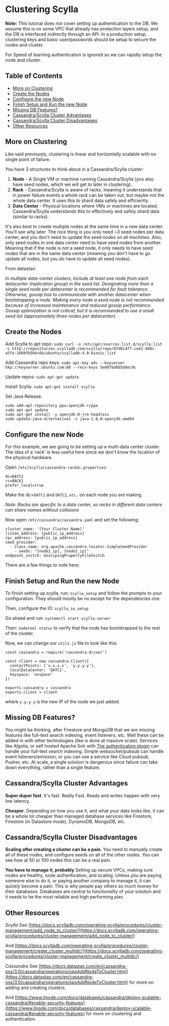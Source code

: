 # Clustering Scylla <!-- omit in toc -->

**Note:** This tutorial does not cover setting up authentication to the DB. We assume this is on some VPC that already has protection layers setup, and the DB is interfaced indirectly through an API. In a production setup, clustering keys and basic user/passwords should be setup to secure the nodes and cluster.

For Speed of learning authentication is ignored so we can rapidly setup the node and cluster.

## Table of Contents <!-- omit in toc -->
- [More on Clustering](#more-on-clustering)
- [Create the Nodes](#create-the-nodes)
- [Configure the new Node](#configure-the-new-node)
- [Finish Setup and Run the new Node](#finish-setup-and-run-the-new-node)
- [Missing DB Features?](#missing-db-features)
- [Cassandra/Scylla Cluster Advantages](#cassandrascylla-cluster-advantages)
- [Cassandra/Scylla Cluster Disadvantages](#cassandrascylla-cluster-disadvantages)
- [Other Resources](#other-resources)

## More on Clustering
Like said previously, clustering is linear and horizontally scalable with no single point of failure.

You have 3 structures to think about in a Cassandra/Scylla cluster:

1. **Node** - A Single VM or machine running Cassandra/Scylla (you also have seed nodes, which we will get to later in clustering).
2. **Rack** - Cassandra/Scylla is aware of racks, meaning it understands that in power failure events a whole rack can be taken out, but maybe not the whole data center. It uses this to shard data safely and efficiently.
3. **Data Center** - Physical locations where VMs or machines are located, Cassandra/Scylla understands this to effectively and safely shard data (similar to racks).

It's also best to create multiple nodes at the same time in a new data center. You'll see why later. The nice thing is you only need ~3 seed nodes per data center, and you don't need to update the seed nodes on all machines. Also, only seed nodes in one data center need to have seed nodes from another. Meaning that if the node is not a seed node, it only needs to have seed nodes that are in the same data center (meaning you don't have to go update all nodes, but you do have to update all seed nodes).

From datastax:

*In multiple data-center clusters, include at least one node from each datacenter (replication group) in the seed list. Designating more than a single seed node per datacenter is recommended for fault tolerance. Otherwise, gossip has to communicate with another datacenter when bootstrapping a node.*
*Making every node a seed node is not recommended because of increased maintenance and reduced gossip performance. Gossip optimization is not critical, but it is recommended to use a small seed list (approximately three nodes per datacenter).*

## Create the Nodes

Add Scylla to apt repo:
`sudo curl -o /etc/apt/sources.list.d/scylla.list -L http://repositories.scylladb.com/scylla/repo/8fd0c4f7-ce41-408c-a5fe-1660fb504c6b/ubuntu/scylladb-4.0-bionic.list`

Add Cassandra repo keys:
`sudo apt-key adv --keyserver hkp://keyserver.ubuntu.com:80 --recv-keys 5e08fbd8b5d6ec9c`

Update repos:
`sudo apt-get update`

Install Scylla:
`sudo apt-get install scylla`

Set Java Release:
```
sudo add-apt-repository ppa:openjdk-r/ppa
sudo apt-get update
sudo apt-get install -y openjdk-8-jre-headless
sudo update-java-alternatives -s java-1.8.0-openjdk-amd64
```

## Configure the new Node

For this example, we are going to be setting up a multi-data center cluster. The idea of a 'rack' is less useful here since we don't know the location of the physical hardware.

Open `/etc/scylla/cassandra-rackdc.properties`:

```
dc=DATC2
rc=RACK1
prefer_local=true
```
Make the dc=`DATC1` and `DATC2`, `etc.` on each node you are making.

*Note: Racks are specific to a data center, so racks in different data centers can share names without collisions*

Now open `/etc/cassandra/cassandra.yaml` and set the following:

```
cluster_name: '[Your Cluster Name]'
listen_address: [public_ip_address]
rpc_address: [public_ip_address]
seed_provider:
  - class_name: org.apache.cassandra.locator.SimpleSeedProvider
    - seeds: "[node1_ip], [node2_ip]"
endpoint_snitch: GossipingPropertyFileSnitch
```
There are a few things to note here:

## Finish Setup and Run the new Node

To finish setting up scylla, run:
`scylla_setup`
and follow the prompts to your configuration. They should mostly be no except for the dependencies one.

Then, configure the IO:
`scylla_io_setup`

Go ahead and run:
`systemctl start scylla-server`

Then:
`nodetool status`
to verify that the node has bootstrapped to the rest of the cluster.

Now, we can change our `utils.js` file to look like this:

```
const cassandra = require('cassandra-driver')

const client = new cassandra.Client({
  contactPoints: ['x.x.x.x', 'y.y.y.y'],
  localDataCenter: 'DATC1',
  keyspace: 'exspace'
})

exports.cassandra = cassandra
exports.client = client
```

where `y.y.y.y` is the new IP of the node we just added.

## Missing DB Features?

You might be thinking, after Firestore and MongoDB that we are missing features like full-text search indexing, event listeners, etc. Well these can be added in with other technologies (like is done at massive scale). Services like Algolia, or self hosted Apache Solr with [The authentication plugin](https://lucene.apache.org/solr/guide/8_3/rule-based-authorization-plugin.html) can handle your full-text search indexing. Simple websocket/pubsub can handle event listeners/emission, or you can use a service like Cloud pubsub, Pusher, etc. At scale, a single solution is dangerous since failure can take down everything, rather than a single feature.

## Cassandra/Scylla Cluster Advantages

**Super duper fast**. It's fast. Really Fast. Reads and writes happen with very low latency.

**Cheaper**. Depending on how you use it, and what your data looks like, it can be a whole lot cheaper than managed database services like Firestore, Firestore (in Datastore mode), DynamoDB, MongoDB, etc.

## Cassandra/Scylla Cluster Disadvantages

**Scaling after creating a cluster can be a pain**. You need to manually create all of these nodes, and configure seeds on all of the other nodes. You can see how at 50 or 100 nodes this can be a real pain.

**You have to manage it, probably** Setting up secure VPCs, making sure nodes are healthy, node authentication, and scaling. Unless you are paying someone else to do it, or paying another company to manage it, it can quickly become a pain. This is why people pay others so much money for their databases. Databases are central to functionality of your solution and it needs to be the most reliable and high performing piec.

## Other Resources

*Scylla*
See [https://docs.scylladb.com/operating-scylla/procedures/cluster-management/add_node_to_cluster/](https://docs.scylladb.com/operating-scylla/procedures/cluster-management/add_node_to_cluster/)

And [https://docs.scylladb.com/operating-scylla/procedures/cluster-management/create_cluster_multidc/](https://docs.scylladb.com/operating-scylla/procedures/cluster-management/create_cluster_multidc/)

*Cassandra*
See [https://docs.datastax.com/en/cassandra-oss/3.0/cassandra/operations/opsAddNodeToCluster.html](https://docs.datastax.com/en/cassandra-oss/3.0/cassandra/operations/opsAddNodeToCluster.html) for more on adding and creating clusters.

And [https://www.linode.com/docs/databases/cassandra/deploy-scalable-cassandra/#enable-security-features](https://www.linode.com/docs/databases/cassandra/deploy-scalable-cassandra/#enable-security-features) for more on clustering and authentication.
